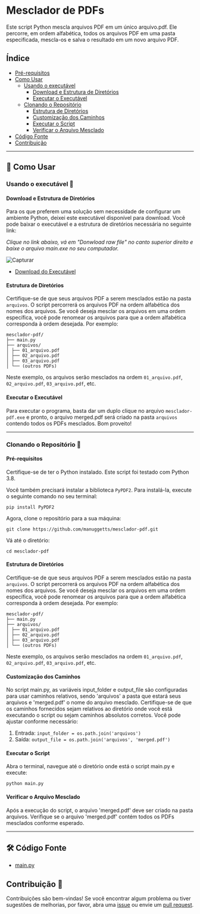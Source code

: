 # Mesclador de PDFs

Este script Python mescla arquivos PDF em um único arquivo.pdf. Ele percorre, em ordem alfabética, todos os arquivos PDF em uma pasta especificada, mescla-os e salva o resultado em um novo arquivo PDF.

## Índice

- [Pré-requisitos](#pré-requisitos)
- [Como Usar](#como-usar)
  - [Usando o executável](#usando-o-executável)
    - [Download e Estrutura de Diretórios](#download-e-estrutura-de-diretórios)
    - [Executar o Executável](#executar-o-executável)
  - [Clonando o Repositório](#clonando-o-repositório)
    - [Estrutura de Diretórios](#estrutura-de-diretórios)
    - [Customização dos Caminhos](#customização-dos-caminhos)
    - [Executar o Script](#executar-o-script)
    - [Verificar o Arquivo Mesclado](#verificar-o-arquivo-mesclado)
- [Código Fonte](#código-fonte)
- [Contribuição](#contribuição)

---

## 🚀 Como Usar

### Usando o executável 👾

#### Download e Estrutura de Diretórios

Para os que preferem uma solução sem necessidade de configurar um ambiente Python, deixei este executável disponível para download. Você pode baixar o executável e a estrutura de diretórios necessária no seguinte link:

*Clique no link abaixo, vá em "Donwload raw file" no canto superior direito e baixe o arquivo main.exe no seu computador.*

![Capturar](https://github.com/manuggetts/mesclador-pdf/assets/141872152/06260663-2a18-4360-9d54-1d7368662088)

- [Download do Executável](https://github.com/manuggetts/mesclador-pdf/blob/main/dist/main.exe)

#### Estrutura de Diretórios

Certifique-se de que seus arquivos PDF a serem mesclados estão na pasta `arquivos`. O script percorrerá os arquivos PDF na ordem alfabética dos nomes dos arquivos. Se você deseja mesclar os arquivos em uma ordem específica, você pode renomear os arquivos para que a ordem alfabética corresponda à ordem desejada. Por exemplo:

```
mesclador-pdf/
├── main.py
├── arquivos/
│ ├── 01_arquivo.pdf
│ ├── 02_arquivo.pdf
│ ├── 03_arquivo.pdf
│ └── (outros PDFs)
```

Neste exemplo, os arquivos serão mesclados na ordem `01_arquivo.pdf`, `02_arquivo.pdf`, `03_arquivo.pdf`, etc.

#### Executar o Executável

Para executar o programa, basta dar um duplo clique no arquivo `mesclador-pdf.exe` e pronto, o arquivo merged.pdf será criado na pasta `arquivos` contendo todos os PDFs mesclados. Bom proveito!

---

### Clonando o Repositório 🤖

#### Pré-requisitos

Certifique-se de ter o Python instalado. Este script foi testado com Python 3.8.

Você também precisará instalar a biblioteca `PyPDF2`. Para instalá-la, execute o seguinte comando no seu terminal:

```
pip install PyPDF2
```

Agora, clone o repositório para a sua máquina:

```
git clone https://github.com/manuggetts/mesclador-pdf.git
```
Vá até o diretório:
```
cd mesclador-pdf
```

#### Estrutura de Diretórios

Certifique-se de que seus arquivos PDF a serem mesclados estão na pasta `arquivos`. O script percorrerá os arquivos PDF na ordem alfabética dos nomes dos arquivos. Se você deseja mesclar os arquivos em uma ordem específica, você pode renomear os arquivos para que a ordem alfabética corresponda à ordem desejada. Por exemplo:

```
mesclador-pdf/
├── main.py
├── arquivos/
│ ├── 01_arquivo.pdf
│ ├── 02_arquivo.pdf
│ ├── 03_arquivo.pdf
│ └── (outros PDFs)
```

Neste exemplo, os arquivos serão mesclados na ordem `01_arquivo.pdf`, `02_arquivo.pdf`, `03_arquivo.pdf`, etc.

#### Customização dos Caminhos

No script main.py, as variáveis input_folder e output_file são configuradas para usar caminhos relativos, sendo 'arquivos' a pasta que estará seus arquivos e 'merged.pdf' o nome do arquivo mesclado.
Certifique-se de que os caminhos fornecidos sejam relativos ao diretório onde você está executando o script ou sejam caminhos absolutos corretos.
Você pode ajustar conforme necessário:

1. Entrada: `input_folder = os.path.join('arquivos')`
2. Saída: `output_file = os.path.join('arquivos', 'merged.pdf')`

#### Executar o Script

Abra o terminal, navegue até o diretório onde está o script main.py e execute:
```
python main.py
```

#### Verificar o Arquivo Mesclado

Após a execução do script, o arquivo 'merged.pdf' deve ser criado na pasta arquivos. Verifique se o arquivo 'merged.pdf' contém todos os PDFs mesclados conforme esperado.

---

## 🛠️ Código Fonte

- [main.py](https://github.com/manuggetts/mesclador-pdf/blob/main/main.py)

## Contribuição 🤝
Contribuições são bem-vindas! Se você encontrar algum problema ou tiver sugestões de melhorias, por favor, abra uma [issue](https://github.com/manuggetts/mesclador-pdf/issues) ou envie um [pull request](https://github.com/manuggetts/mesclador-pdf/pulls).
